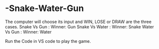 # -Snake-Water-Gun
The computer will choose its input and WIN, LOSE or DRAW are the three cases. 
Snake Vs Gun : Winner: Gun 
Snake Vs Water : Winner: Snake 
Water Vs Gun : Winner: Water


Run the Code in VS code to play the game.
